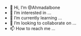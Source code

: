 - 👋 Hi, I’m @Ahmadalbone
- 👀 I’m interested in ...
- 🌱 I’m currently learning ...
- 💞️ I’m looking to collaborate on ...
- 📫 How to reach me ...

<!---
Ahmadalbone/Ahmadalbone is a ✨ special ✨ repository because its `README.md` (this file) appears on your GitHub profile.
You can click the Preview link to take a look at your changes.
--->
